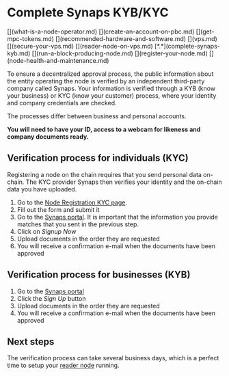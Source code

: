 # Complete Synaps KYB/KYC
<div class="dot-navigation" markdown>
   [](what-is-a-node-operator.md)
   [](create-an-account-on-pbc.md)
   [](get-mpc-tokens.md)
   [](recommended-hardware-and-software.md)
   [](vps.md)
   [](secure-your-vps.md)
   [](reader-node-on-vps.md)
   [*.*](complete-synaps-kyb.md)
   [](run-a-block-producing-node.md)
   [](register-your-node.md)
   [](node-health-and-maintenance.md)
</div>


To ensure a decentralized approval process, the public information about the entity operating the node is verified by an independent third-party company called Synaps.
Your information is verified through a KYB (know your business) or KYC (know your customer) process, where your identity and company credentials are checked.

The processes differ between business and personal accounts.

**You will need to have your ID, access to a webcam for likeness and company documents ready.**

## Verification process for individuals (KYC)

Registering a node on the chain requires that you send personal data on-chain.
The KYC provider Synaps then verifies your identity and the on-chain data you have uploaded.

1. Go to the [Node Registration KYC page](https://browser.partisiablockchain.com/node-registration).
1. Fill out the form and submit it
1. Go to the [Synaps portal](https://partisiablockchain-kyc.synaps.me/). It is important that the information you provide matches that you sent in the previous step.
1. Click on *Signup Now*
1. Upload documents in the order they are requested
1. You will receive a confirmation e-mail when the documents have been approved

## Verification process for businesses (KYB)

1. Go to the [Synaps portal](https://partisiablockchain.synaps.me/)
1. Click the *Sign Up* button
1. Upload documents in the order they are requested  
1. You will receive a confirmation e-mail when the documents have been approved  

## Next steps

The verification process can take several business days, which is a perfect time to setup your [reader node](reader-node-on-vps.md) running.
